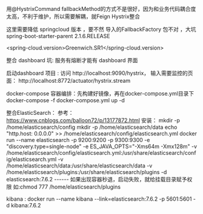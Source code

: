 用@HystrixCommand fallbackMethod的方式不是很好，因为和业务代码耦合度太高，不利于维护，所以需要解耦，就Feign Hystrix整合

这里需要降低 springcloud 版本 ，要不然 导入的FallbackFactory 包不对 ，大坑
<artifactId>spring-boot-starter-parent</artifactId>   <version>2.1.6.RELEASE</version>
       
<spring-cloud.version>Greenwich.SR1</spring-cloud.version>

整合 dashboard 坑: 服务有熔断才能有 dashboard 界面

启动dashboard 项目 : 访问 http://localhost:9090/hystrix，
输入需要监控的页面： http://localhost:8772/actuator/hystrix.stream

docker-compose 容器编排：先构建好镜像，再在docker-compose.yml目录下    docker-compose -f docker-compose.yml up -d

整合ElasticSearch：  参考： https://www.cnblogs.com/balloon72/p/13177872.html 
安装： mkdir -p  /home/elasticsearch/config    mkdir -p  /home/elasticsearch/data   echo "http.host: 0.0.0.0" >> /home/elasticsearch/config/elasticsearch.yml
docker run --name elasticsearch -p 9200:9200 -p 9300:9300  -e "discovery.type=single-node" -e ES_JAVA_OPTS="-Xms64m -Xmx128m" -v /home/elasticsearch/config/elasticsearch.yml:/usr/share/elasticsearch/config/elasticsearch.yml -v /home/elasticsearch/data:/usr/share/elasticsearch/data -v /home/elasticsearch/plugins:/usr/share/elasticsearch/plugins -d elasticsearch:7.6.2
------ 如果出现容器秒退，启动失败，就给挂载目录赋予权限 如:chmod 777 /home/elasticsearch/plugins

kibana : docker run --name kibana --link=elasticsearch:7.6.2  -p 5601:5601 -d kibana:7.6.2


